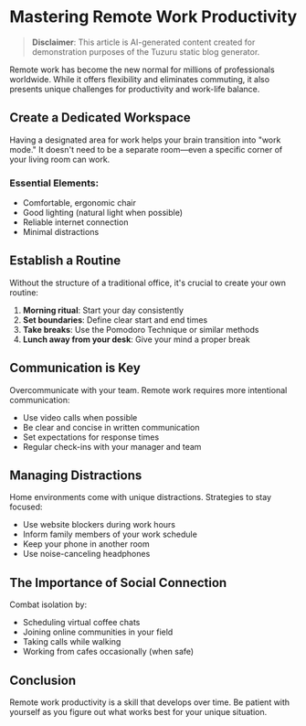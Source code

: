 # Mastering Remote Work Productivity

> **Disclaimer**: This article is AI-generated content created for demonstration purposes of the Tuzuru static blog generator.

Remote work has become the new normal for millions of professionals worldwide. While it offers flexibility and eliminates commuting, it also presents unique challenges for productivity and work-life balance.

## Create a Dedicated Workspace

Having a designated area for work helps your brain transition into "work mode." It doesn't need to be a separate room—even a specific corner of your living room can work.

### Essential Elements:
- Comfortable, ergonomic chair
- Good lighting (natural light when possible)
- Reliable internet connection
- Minimal distractions

## Establish a Routine

Without the structure of a traditional office, it's crucial to create your own routine:

1. **Morning ritual**: Start your day consistently
2. **Set boundaries**: Define clear start and end times
3. **Take breaks**: Use the Pomodoro Technique or similar methods
4. **Lunch away from your desk**: Give your mind a proper break

## Communication is Key

Overcommunicate with your team. Remote work requires more intentional communication:

- Use video calls when possible
- Be clear and concise in written communication
- Set expectations for response times
- Regular check-ins with your manager and team

## Managing Distractions

Home environments come with unique distractions. Strategies to stay focused:

- Use website blockers during work hours
- Inform family members of your work schedule
- Keep your phone in another room
- Use noise-canceling headphones

## The Importance of Social Connection

Combat isolation by:
- Scheduling virtual coffee chats
- Joining online communities in your field
- Taking calls while walking
- Working from cafes occasionally (when safe)

## Conclusion

Remote work productivity is a skill that develops over time. Be patient with yourself as you figure out what works best for your unique situation.
